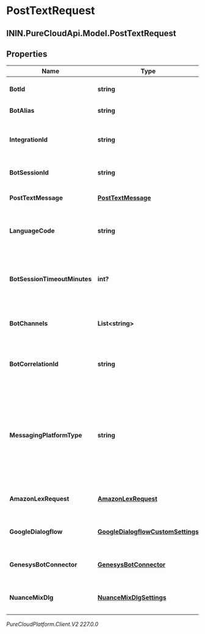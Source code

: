# PostTextRequest

## ININ.PureCloudApi.Model.PostTextRequest

## Properties

|Name | Type | Description | Notes|
|------------ | ------------- | ------------- | -------------|
| **BotId** | **string** | ID of the bot to send the text to. | |
| **BotAlias** | **string** | Alias/Version of the bot | [optional] |
| **IntegrationId** | **string** | the integration service id for the bot&#39;s credentials | |
| **BotSessionId** | **string** | GUID for this bot&#39;s session | |
| **PostTextMessage** | [**PostTextMessage**](PostTextMessage) | Message to send to the bot | |
| **LanguageCode** | **string** | The launguage code the bot will run under | [optional] |
| **BotSessionTimeoutMinutes** | **int?** | Override timeout for the bot session. This should be greater than 10 minutes. | [optional] |
| **BotChannels** | **List&lt;string&gt;** | The channels this bot is utilizing | [optional] |
| **BotCorrelationId** | **string** | Id for tracking the activity - this will be returned in the response | [optional] |
| **MessagingPlatformType** | **string** | If the channels list contains a &#39;Messaging&#39; item and the messaging platform is known, include it here to get accurate analytics | [optional] |
| **AmazonLexRequest** | [**AmazonLexRequest**](AmazonLexRequest) | Provider specific settings, if any | [optional] |
| **GoogleDialogflow** | [**GoogleDialogflowCustomSettings**](GoogleDialogflowCustomSettings) | Provider specific settings, if any | [optional] |
| **GenesysBotConnector** | [**GenesysBotConnector**](GenesysBotConnector) | Provider specific settings, if any | [optional] |
| **NuanceMixDlg** | [**NuanceMixDlgSettings**](NuanceMixDlgSettings) | Provider specific settings, if any | [optional] |



_PureCloudPlatform.Client.V2 227.0.0_
